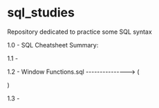 # sql_studies
Repository dedicated to practice some SQL syntax

1.0 - SQL Cheatsheet Summary: 

1.1 - 

1.2 - Window Functions.sql  ---------------> (



)


1.3 -
